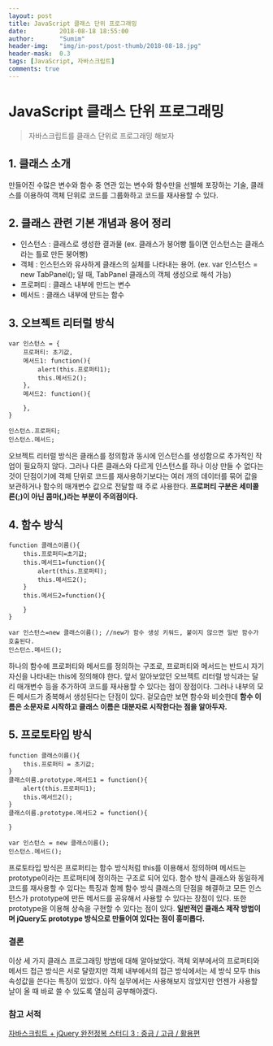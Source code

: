 ```yaml
---
layout: post
title: JavaScript 클래스 단위 프로그래밍
date:         2018-08-18 18:55:00
author:       "Sumim"
header-img:   "img/in-post/post-thumb/2018-08-18.jpg"
header-mask:  0.3
tags: [JavaScript, 자바스크립트]
comments: true
---
```


# JavaScript 클래스 단위 프로그래밍

>자바스크립트를 클래스 단위로 프로그래밍 해보자



## 1. 클래스 소개

만들어진 수많은 변수와 함수 중 연관 있는 변수와 함수만을 선별해 포장하는 기술, 클래스를 이용하여 객체 단위로 코드를 그룹화하고 코드를 재사용할 수 있다.



## 2. 클래스 관련 기본 개념과 용어 정리

* 인스턴스 : 클래스로 생성한 결과물 (ex. 클래스가 붕어빵 틀이면 인스턴스는 클래스라는 틀로 만든 붕어빵)
* 객체 : 인스턴스와 유사하게 클래스의 실체를 나타내는 용어. (ex. var 인스턴스 = new TabPanel(); 일 때, TabPanel 클래스의 객체 생성으로 해석 가능)
* 프로퍼티 : 클래스 내부에 만드는 변수
* 메서드 : 클래스 내부에 만드는 함수



## 3. 오브젝트 리터럴 방식

```
var 인스턴스 = {
    프로퍼티: 초기값,
    메서드1: function(){
        alert(this.프로퍼티1);
        this.메서드2();
    },
    메서드2: function(){
        
    },
}

인스턴스.프로퍼티;
인스턴스.메서드;
```

오브젝트 리터럴 방식은 클래스를 정의함과 동시에 인스턴스를 생성함으로 추가적인 작업이 필요하지 않다. 그러나 다른 클래스와 다르게 인스턴스를 하나 이상 만들 수 없다는 것이 단점이기에 객체 단위로 코드를 재사용하기보다는 여러 개의 데이터를 묶어 값을 보관하거나 함수의 매개변수 값으로 전달할 때 주로 사용한다. **프로퍼티 구분은 세미콜론(;)이 아닌 콤마(,)라는 부분이 주의점이다.**



## 4. 함수 방식

```
function 클래스이름(){
    this.프로퍼티=초기값;
    this.메서드1=function(){
        alert(this.프로퍼티);
        this.메서드2();
    }
    this.메서드2=function(){
        
    }
}

var 인스턴스=new 클래스이름(); //new가 함수 생성 키워드, 붙이지 않으면 일반 함수가 호출된다.
인스턴스.메서드();

```

하나의 함수에 프로퍼티와 메서드를 정의하는 구조로, 프로퍼티와 메서드는 반드시 자기 자신을 나타내는 this에 정의해야 한다. 앞서 알아보았던 오브젝트 리터럴 방식과는 달리 매개변수 등을 추가하여 코드를 재사용할 수 있다는 점이 장점이다. 그러나 내부의 모든 메서드가 중복해서 생성된다는 단점이 있다. 겉모습만 보면 함수와 비슷한데 **함수 이름은 소문자로 시작하고 클래스 이름은 대분자로 시작한다는 점을 알아두자.**



## 5. 프로토타입 방식

```
function 클래스이름(){
    this.프로퍼티 = 초기값;
}
클래스이름.prototype.메서드1 = function(){
    alert(this.프로퍼티1);
    this.메서드2();
}
클래스이름.prototype.메서드2 = function(){

}

var 인스턴스 = new 클래스이름();
인스턴스.메서드();
```

프로토타입 방식은 프로퍼티는 함수 방식처럼 this를 이용해서 정의하며 메서드는 prototype이라는 프로퍼티에 정의하는 구조로 되어 있다. 함수 방식 클래스와 동일하게 코드를 재사용할 수 있다는 특징과 함께 함수 방식 클래스의 단점을 해결하고 모든 인스턴스가 prototype에 만든 메서드를 공유해서 사용할 수 있다는 장점이 있다. 또한 prototype을 이용해 상속을 구현할 수 있다는 점이 있다. **일반적인 클래스 제작 방법이며 jQuery도 prototype 방식으로 만들어여 있다는 점이 흥미롭다.**



### 결론

이상 세 가지 클래스 프로그래밍 방법에 대해 알아보았다. 객체 외부에서의 프로퍼티와 메서드 접근 방식은 서로 달랐지만 객체 내부에서의 접근 방식에서는 세 방식 모두 this 속성값을 쓴다는 특징이 있었다. 아직 실무에서는 사용해보지 않았지만 언젠가 사용할 날이 올 때 바로 쓸 수 있도록 열심히 공부해야겠다. 



### 참고 서적

[자바스크립트 + jQuery 완전정복 스터디 3 : 중급 / 고급 / 활용편](http://www.aladin.co.kr/shop/wproduct.aspx?ItemId=68050780)

